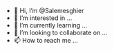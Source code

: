 - 👋 Hi, I’m @Salemesghier
- 👀 I’m interested in ...
- 🌱 I’m currently learning ...
- 💞️ I’m looking to collaborate on ...
- 📫 How to reach me ...

<!---
Salemesghier/Salemesghier is a ✨ special ✨ repository because its `README.md` (this file) appears on your GitHub profile.
You can click the Preview link to take a look at your changes.
--->
